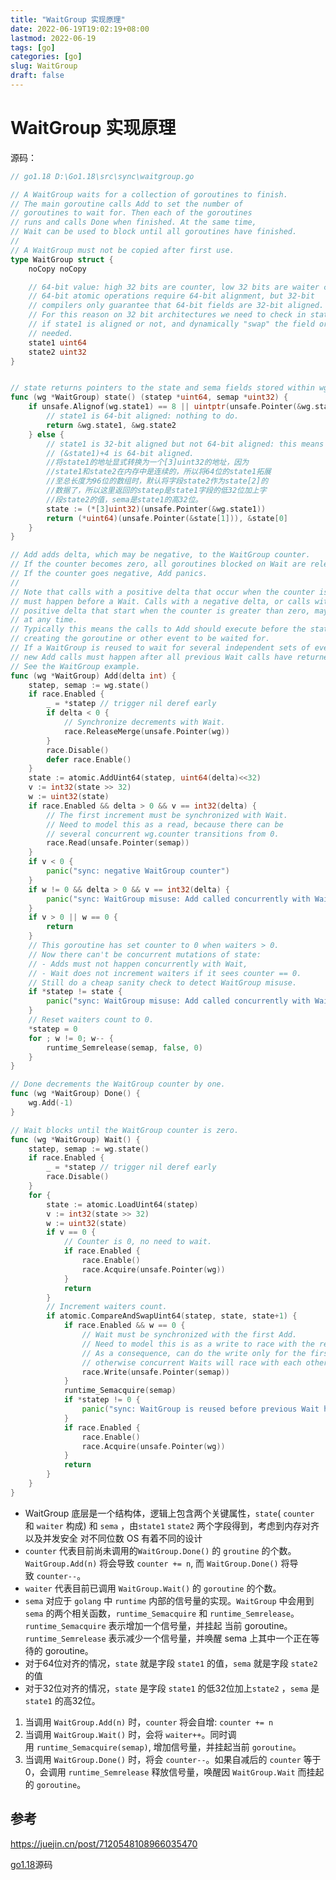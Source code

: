 ```yaml
---
title: "WaitGroup 实现原理"
date: 2022-06-19T19:02:19+08:00
lastmod: 2022-06-19
tags: [go]
categories: [go]
slug: WaitGroup
draft: false
---
```

# WaitGroup 实现原理
源码：
```go
// go1.18 D:\Go1.18\src\sync\waitgroup.go

// A WaitGroup waits for a collection of goroutines to finish.
// The main goroutine calls Add to set the number of
// goroutines to wait for. Then each of the goroutines
// runs and calls Done when finished. At the same time,
// Wait can be used to block until all goroutines have finished.
//
// A WaitGroup must not be copied after first use.
type WaitGroup struct {
	noCopy noCopy

	// 64-bit value: high 32 bits are counter, low 32 bits are waiter count.
	// 64-bit atomic operations require 64-bit alignment, but 32-bit
	// compilers only guarantee that 64-bit fields are 32-bit aligned.
	// For this reason on 32 bit architectures we need to check in state()
	// if state1 is aligned or not, and dynamically "swap" the field order if
	// needed.
	state1 uint64
	state2 uint32
}


// state returns pointers to the state and sema fields stored within wg.state*.
func (wg *WaitGroup) state() (statep *uint64, semap *uint32) {
	if unsafe.Alignof(wg.state1) == 8 || uintptr(unsafe.Pointer(&wg.state1))%8 == 0 {
		// state1 is 64-bit aligned: nothing to do.
		return &wg.state1, &wg.state2
	} else {
		// state1 is 32-bit aligned but not 64-bit aligned: this means that
		// (&state1)+4 is 64-bit aligned.
        //将state1的地址显式转换为一个[3]uint32的地址，因为
        //state1和state2在内存中是连续的，所以将64位的state1拓展
        //至总长度为96位的数组时，默认将字段state2作为state[2]的
        //数据了，所以这里返回的statep是state1字段的低32位加上字
        //段state2的值，sema是state1的高32位。
		state := (*[3]uint32)(unsafe.Pointer(&wg.state1))
		return (*uint64)(unsafe.Pointer(&state[1])), &state[0]
	}
}

// Add adds delta, which may be negative, to the WaitGroup counter.
// If the counter becomes zero, all goroutines blocked on Wait are released.
// If the counter goes negative, Add panics.
//
// Note that calls with a positive delta that occur when the counter is zero
// must happen before a Wait. Calls with a negative delta, or calls with a
// positive delta that start when the counter is greater than zero, may happen
// at any time.
// Typically this means the calls to Add should execute before the statement
// creating the goroutine or other event to be waited for.
// If a WaitGroup is reused to wait for several independent sets of events,
// new Add calls must happen after all previous Wait calls have returned.
// See the WaitGroup example.
func (wg *WaitGroup) Add(delta int) {
	statep, semap := wg.state()
	if race.Enabled {
		_ = *statep // trigger nil deref early
		if delta < 0 {
			// Synchronize decrements with Wait.
			race.ReleaseMerge(unsafe.Pointer(wg))
		}
		race.Disable()
		defer race.Enable()
	}
	state := atomic.AddUint64(statep, uint64(delta)<<32)
	v := int32(state >> 32)
	w := uint32(state)
	if race.Enabled && delta > 0 && v == int32(delta) {
		// The first increment must be synchronized with Wait.
		// Need to model this as a read, because there can be
		// several concurrent wg.counter transitions from 0.
		race.Read(unsafe.Pointer(semap))
	}
	if v < 0 {
		panic("sync: negative WaitGroup counter")
	}
	if w != 0 && delta > 0 && v == int32(delta) {
		panic("sync: WaitGroup misuse: Add called concurrently with Wait")
	}
	if v > 0 || w == 0 {
		return
	}
	// This goroutine has set counter to 0 when waiters > 0.
	// Now there can't be concurrent mutations of state:
	// - Adds must not happen concurrently with Wait,
	// - Wait does not increment waiters if it sees counter == 0.
	// Still do a cheap sanity check to detect WaitGroup misuse.
	if *statep != state {
		panic("sync: WaitGroup misuse: Add called concurrently with Wait")
	}
	// Reset waiters count to 0.
	*statep = 0
	for ; w != 0; w-- {
		runtime_Semrelease(semap, false, 0)
	}
}

// Done decrements the WaitGroup counter by one.
func (wg *WaitGroup) Done() {
	wg.Add(-1)
}

// Wait blocks until the WaitGroup counter is zero.
func (wg *WaitGroup) Wait() {
	statep, semap := wg.state()
	if race.Enabled {
		_ = *statep // trigger nil deref early
		race.Disable()
	}
	for {
		state := atomic.LoadUint64(statep)
		v := int32(state >> 32)
		w := uint32(state)
		if v == 0 {
			// Counter is 0, no need to wait.
			if race.Enabled {
				race.Enable()
				race.Acquire(unsafe.Pointer(wg))
			}
			return
		}
		// Increment waiters count.
		if atomic.CompareAndSwapUint64(statep, state, state+1) {
			if race.Enabled && w == 0 {
				// Wait must be synchronized with the first Add.
				// Need to model this is as a write to race with the read in Add.
				// As a consequence, can do the write only for the first waiter,
				// otherwise concurrent Waits will race with each other.
				race.Write(unsafe.Pointer(semap))
			}
			runtime_Semacquire(semap)
			if *statep != 0 {
				panic("sync: WaitGroup is reused before previous Wait has returned")
			}
			if race.Enabled {
				race.Enable()
				race.Acquire(unsafe.Pointer(wg))
			}
			return
		}
	}
}
```

- WaitGroup 底层是一个结构体，逻辑上包含两个关键属性，`state`( `counter` 和 `waiter` 构成) 和 `sema` ，由`state1` `state2` 两个字段得到，考虑到内存对齐以及并发安全 对不同位数 OS 有着不同的设计
- `counter` 代表目前尚未调用的`WaitGroup.Done()` 的 `groutine` 的个数。`WaitGroup.Add(n)` 将会导致 `counter += n`, 而 `WaitGroup.Done()` 将导致 `counter--`。
- `waiter` 代表目前已调用 `WaitGroup.Wait()` 的 `goroutine` 的个数。
- `sema` 对应于 `golang` 中 `runtime` 内部的信号量的实现。`WaitGroup` 中会用到 `sema` 的两个相关函数，`runtime_Semacquire` 和 `runtime_Semrelease`。`runtime_Semacquire` 表示增加一个信号量，并挂起 当前 goroutine。`runtime_Semrelease` 表示减少一个信号量，并唤醒 sema 上其中一个正在等待的 goroutine。
- 对于64位对齐的情况，`state` 就是字段 `state1` 的值，`sema` 就是字段 `state2` 的值
- 对于32位对齐的情况，`state` 是字段 `state1` 的低32位加上`state2` ，`sema` 是 `state1` 的高32位。

1. 当调用 `WaitGroup.Add(n)` 时，`counter` 将会自增: `counter += n`
2. 当调用 `WaitGroup.Wait()` 时，会将 `waiter++`。同时调用 `runtime_Semacquire(semap)`, 增加信号量，并挂起当前 `goroutine`。 
3. 当调用 `WaitGroup.Done()` 时，将会 `counter--`。如果自减后的 `counter` 等于 0，会调用 `runtime_Semrelease` 释放信号量，唤醒因 `WaitGroup.Wait` 而挂起的 `goroutine`。




## 参考
https://juejin.cn/post/7120548108966035470

[go1.18](https://tip.golang.org/doc/go1.18)源码